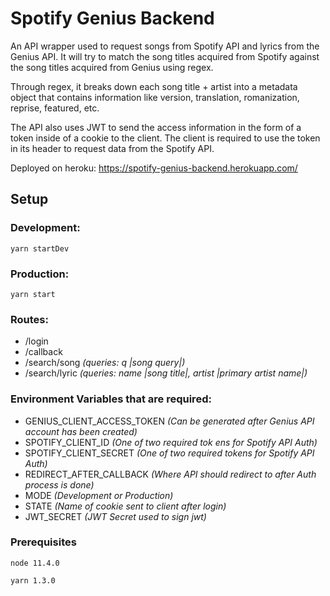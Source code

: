 # Spotify Genius Backend

An API wrapper used to request songs from Spotify API and lyrics from the Genius API. It will try to match the song titles acquired from Spotify against the song titles acquired from Genius using regex. 

Through regex, it breaks down each song title + artist into a metadata object that contains information like version, translation, romanization, reprise, featured, etc.

The API also uses JWT to send the access information in the form of a token inside of a cookie to the client. The client is required to use the token in its header to request data from the Spotify API.

Deployed on heroku: https://spotify-genius-backend.herokuapp.com/

## Setup

### Development:
```
yarn startDev
```

### Production:
```
yarn start
```


### Routes: 

* /login
* /callback
* /search/song *(queries: q |song query|)*
* /search/lyric *(queries: name |song title|, artist |primary artist name|)*

### Environment Variables that are required:
* GENIUS_CLIENT_ACCESS_TOKEN *(Can be generated after Genius API account has been created)*
* SPOTIFY_CLIENT_ID *(One of two required tok ens for Spotify API Auth)*
* SPOTIFY_CLIENT_SECRET *(One of two required tokens for Spotify API Auth)*
* REDIRECT_AFTER_CALLBACK *(Where API should redirect to after Auth process is done)*
* MODE *(Development or Production)*
* STATE *(Name of cookie sent to client after login)*
* JWT_SECRET *(JWT Secret used to sign jwt)*

### Prerequisites

```
node 11.4.0

yarn 1.3.0
```

